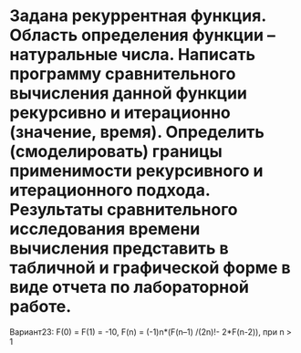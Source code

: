 # Задана рекуррентная функция. Область определения функции – натуральные числа. Написать программу сравнительного вычисления данной функции рекурсивно и итерационно (значение, время). Определить (смоделировать) границы применимости рекурсивного и итерационного подхода. Результаты сравнительного исследования времени вычисления представить в табличной и графической форме в виде отчета по лабораторной работе.
Вариант23: F(0) = F(1) = -10, F(n) = (-1)n*(F(n–1) /(2n)!- 2*F(n-2)), при n > 1
